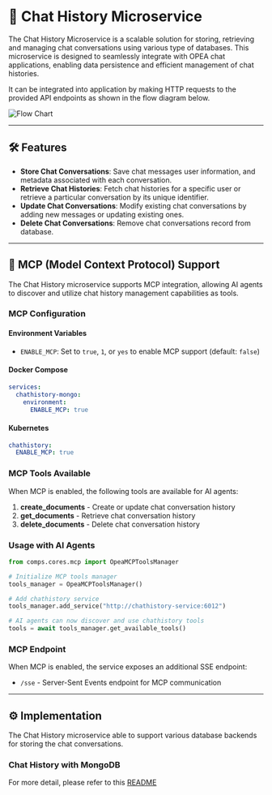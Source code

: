 # 📝 Chat History Microservice

The Chat History Microservice is a scalable solution for storing, retrieving and managing chat conversations using various type of databases. This microservice is designed to seamlessly integrate with OPEA chat applications, enabling data persistence and efficient management of chat histories.

It can be integrated into application by making HTTP requests to the provided API endpoints as shown in the flow diagram below.

![Flow Chart](./assets/img/chathistory_flow.png)

---

## 🛠️ Features

- **Store Chat Conversations**: Save chat messages user information, and metadata associated with each conversation.
- **Retrieve Chat Histories**: Fetch chat histories for a specific user or retrieve a particular conversation by its unique identifier.
- **Update Chat Conversations**: Modify existing chat conversations by adding new messages or updating existing ones.
- **Delete Chat Conversations**: Remove chat conversations record from database.

---

## 🤖 MCP (Model Context Protocol) Support

The Chat History microservice supports MCP integration, allowing AI agents to discover and utilize chat history management capabilities as tools.

### MCP Configuration

#### Environment Variables
- `ENABLE_MCP`: Set to `true`, `1`, or `yes` to enable MCP support (default: `false`)

#### Docker Compose
```yaml
services:
  chathistory-mongo:
    environment:
      ENABLE_MCP: true
```

#### Kubernetes
```yaml
chathistory:
  ENABLE_MCP: true
```

### MCP Tools Available

When MCP is enabled, the following tools are available for AI agents:

1. **create_documents** - Create or update chat conversation history
2. **get_documents** - Retrieve chat conversation history
3. **delete_documents** - Delete chat conversation history

### Usage with AI Agents

```python
from comps.cores.mcp import OpeaMCPToolsManager

# Initialize MCP tools manager
tools_manager = OpeaMCPToolsManager()

# Add chathistory service
tools_manager.add_service("http://chathistory-service:6012")

# AI agents can now discover and use chathistory tools
tools = await tools_manager.get_available_tools()
```

### MCP Endpoint

When MCP is enabled, the service exposes an additional SSE endpoint:
- `/sse` - Server-Sent Events endpoint for MCP communication

---

## ⚙️ Implementation

The Chat History microservice able to support various database backends for storing the chat conversations.

### Chat History with MongoDB

For more detail, please refer to this [README](src/README.md)
